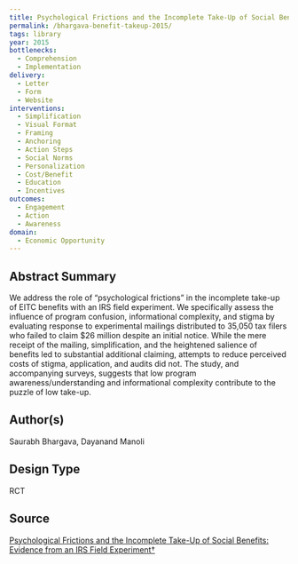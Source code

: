 ```yaml
---
title: Psychological Frictions and the Incomplete Take-Up of Social Benefits -- Evidence from an IRS Field Experiment
permalink: /bhargava-benefit-takeup-2015/
tags: library 
year: 2015
bottlenecks: 
  - Comprehension 
  - Implementation
delivery: 
  - Letter 
  - Form 
  - Website 
interventions: 
  - Simplification 
  - Visual Format 
  - Framing 
  - Anchoring 
  - Action Steps  
  - Social Norms 
  - Personalization 
  - Cost/Benefit 
  - Education 
  - Incentives
outcomes: 
  - Engagement 
  - Action  
  - Awareness
domain: 
  - Economic Opportunity
---
```

## Abstract Summary

We address the role of “psychological frictions” in the incomplete
take-up of EITC benefits with an IRS field experiment. We specifically
assess the influence of program confusion, informational complexity,
and stigma by evaluating response to experimental mailings
distributed to 35,050 tax filers who failed to claim $26 million
despite an initial notice. While the mere receipt of the mailing, simplification,
and the heightened salience of benefits led to substantial
additional claiming, attempts to reduce perceived costs of stigma,
application, and audits did not. The study, and accompanying surveys,
suggests that low program awareness/understanding and
informational complexity contribute to the puzzle of low take-up.

## Author(s)

Saurabh Bhargava, Dayanand Manoli

## Design Type

RCT

## Source

<a href="https://www.cmu.edu/dietrich/sds/docs/bhargava/Bhargava_Takeup%20AER%202015.pdf">Psychological Frictions and the Incomplete Take-Up of Social Benefits: Evidence from an IRS Field Experiment†</a>
